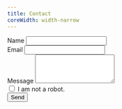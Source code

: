 ```yaml
---
title: Contact
coreWidth: width-narrow
---
```


<form id="contact-form" method="post" action="contact.php" role="form">
  <div class="controls">
    <div class="row">
      <div class="col-md-6">
        <div class="form-group">
          <label for="name">Name</label>
          <input id="name" type="text" name="name" class="form-control" required>
        </div>
      </div>
      <div class="col-md-6">
        <div class="form-group">
          <label for="email">Email</label>
          <input id="email" type="email" name="email" class="form-control" required>
        </div>
      </div>
    </div>
    <div class="row">
      <div class="col-md-12">
        <div class="form-group">
          <label for="message">Message</label>
          <textarea id="message" name="message" class="form-control" rows="4" required></textarea>
        </div>
      </div>
    </div>
    <div class="row">
      <div class="col-md-12">
        <div class="form-group form-check">
          <input type="checkbox" class="form-check-input" id="not-robot" required>
          <label class="form-check-label" for="not-robot">I am not a robot.</label>
        </div>
      </div>
    </div>
    <div class="row">
      <div class="col-md-12">
        <div class="form-group">
          <input type="submit" class="btn btn-go btn-send" value="Send">
        </div>
      </div>
    </div>
  </div>
</form>
